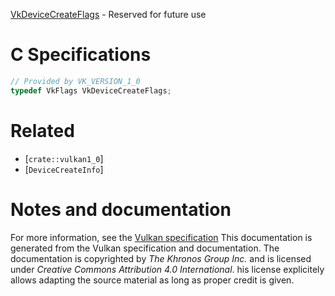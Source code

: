 [VkDeviceCreateFlags](https://www.khronos.org/registry/vulkan/specs/1.3-extensions/man/html/VkDeviceCreateFlags.html) - Reserved for future use

# C Specifications
```c
// Provided by VK_VERSION_1_0
typedef VkFlags VkDeviceCreateFlags;
```

# Related
- [`crate::vulkan1_0`]
- [`DeviceCreateInfo`]

# Notes and documentation
For more information, see the [Vulkan specification](https://www.khronos.org/registry/vulkan/specs/1.3-extensions/html/vkspec.html)
This documentation is generated from the Vulkan specification and documentation.
The documentation is copyrighted by *The Khronos Group Inc.* and is licensed under *Creative Commons Attribution 4.0 International*.
his license explicitely allows adapting the source material as long as proper credit is given.
        